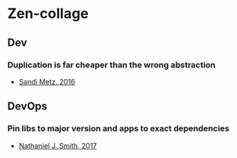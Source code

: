 # Zen-collage

## Dev
### Duplication is far cheaper than the wrong abstraction
- [Sandi Metz, 2016](https://sandimetz.com/blog/2016/1/20/the-wrong-abstraction)


## DevOps
### Pin libs to major version and apps to exact dependencies
- [Nathaniel J. Smith, 2017](https://stackoverflow.com/questions/28509481/should-i-pin-my-python-dependencies-versions/44938662#44938662)
